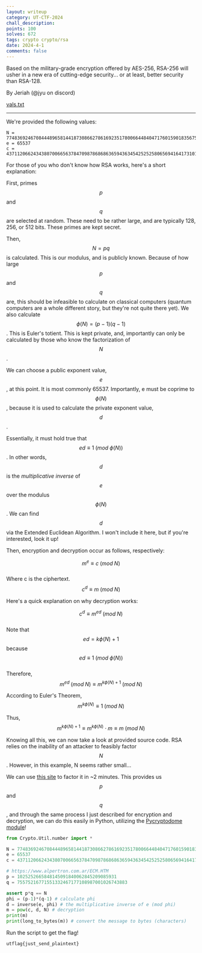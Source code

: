 ```yaml
---
layout: writeup
category: UT-CTF-2024
chall_description:
points: 100
solves: 672
tags: crypto crypto/rsa
date: 2024-4-1
comments: false
---
```


Based on the military-grade encryption offered by AES-256, RSA-256 will usher in a new era of cutting-edge security... or at least, better security than RSA-128.

By Jeriah (@jyu on discord)

[vals.txt](https://github.com/Nightxade/ctf-writeups/blob/master/assets/CTFs/UT-CTF-2024/vals.txt)  

---

<script
  src="https://cdn.mathjax.org/mathjax/latest/MathJax.js?config=TeX-AMS-MML_HTMLorMML"
  type="text/javascript">
</script>

We're provided the following values:  

```
N = 77483692467084448965814418730866278616923517800664484047176015901835675610073
e = 65537
c = 43711206624343807006656378470987868686365943634542525258065694164173101323321
```

For those of you who don't know how RSA works, here's a short explanation:  

First, primes $$p$$ and $$q$$ are selected at random. These need to be rather large, and are typically 128, 256, or 512 bits. These primes are kept secret.  

Then, $$N=pq$$ is calculated. This is our modulus, and is publicly known. Because of how large $$p$$ and $$q$$ are, this should be infeasible to calculate on classical computers (quantum computers are a whole different story, but they're not quite there yet). We also calculate $$\phi (N)=(p-1)(q-1)$$. This is Euler's totient. This is kept private, and, importantly can only be calculated by those who know the factorization of $$N$$.  

We can choose a public exponent value, $$e$$, at this point. It is most commonly 65537. Importantly, e must be coprime to $$\phi (N)$$, because it is used to calculate the private exponent value, $$d$$.  

Essentially, it must hold true that $$ed \equiv 1\;(mod\; \phi (N))$$. In other words, $$d$$ is the *multiplicative inverse* of $$e$$ over the modulus $$\phi (N)$$.  We can find $$d$$ via the Extended Euclidean Algorithm. I won't include it here, but if you're interested, look it up!  

Then, encryption and decryption occur as follows, respectively:  

$$m^e \equiv c\; (mod\; N)$$  
Where c is the ciphertext.  
$$c^d \equiv m\; (mod\; N)$$  

Here's a quick explanation on why decryption works:  

$$c^d \equiv m^{ed}\;(mod\;N)$$  
Note that $$ed = k\phi (N) + 1$$ because $$ed \equiv 1\;(mod\; \phi (N))$$  
Therefore,  
$$m^{ed}\;(mod\;N) \equiv m^{k\phi (N) + 1}\;(mod\;N)$$  

According to Euler's Theorem,  
$$m^{k\phi (N)} \equiv 1\;(mod\;N)$$  

Thus,  
$$m^{k\phi (N) + 1} \equiv m^{k\phi (N)} \cdot m \equiv m\;(mod\;N)$$  

Knowing all this, we can now take a look at provided source code. RSA relies on the inability of an attacker to feasibly factor $$N$$. However, in this example, N seems rather small...  

We can use [this site](https://www.alpertron.com.ar/ECM.HTM) to factor it in ~2 minutes. This provides us $$p$$ and $$q$$, and through the same process I just described for encryption and decryption, we can do this easily in Python, utilizing the [Pycryptodome module](https://pypi.org/project/pycryptodome/)!  

```py
from Crypto.Util.number import *

N = 77483692467084448965814418730866278616923517800664484047176015901835675610073
e = 65537
c = 43711206624343807006656378470987868686365943634542525258065694164173101323321

# https://www.alpertron.com.ar/ECM.HTM
p = 1025252665848145091840062845209085931
q = 75575216771551332467177108987001026743883

assert p*q == N
phi = (p-1)*(q-1) # calculate phi
d = inverse(e, phi) # the multiplicative inverse of e (mod phi)
m = pow(c, d, N) # decryption
print(m)
print(long_to_bytes(m)) # convert the message to bytes (characters)
```

Run the script to get the flag!  

    utflag{just_send_plaintext}
